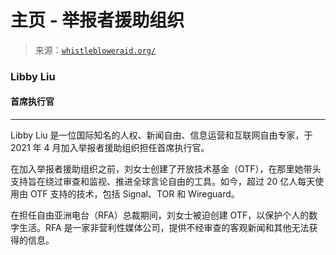 <!--yml

类别：未分类

日期：2024-05-27 14:30:11

-->

# 主页 - 举报者援助组织

> 来源：[`whistlebloweraid.org/`](https://whistlebloweraid.org/)

### Libby Liu

#### 首席执行官

* * *

Libby Liu 是一位国际知名的人权、新闻自由、信息运营和互联网自由专家，于 2021 年 4 月加入举报者援助组织担任首席执行官。

在加入举报者援助组织之前，刘女士创建了开放技术基金（OTF），在那里她带头支持旨在绕过审查和监视、推进全球言论自由的工具。如今，超过 20 亿人每天使用由 OTF 支持的技术，包括 Signal、TOR 和 Wireguard。

在担任自由亚洲电台（RFA）总裁期间，刘女士被迫创建 OTF，以保护个人的数字生活。RFA 是一家非营利性媒体公司，提供不经审查的客观新闻和其他无法获得的信息。
